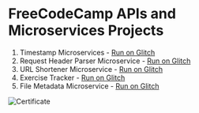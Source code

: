 # FreeCodeCamp APIs and Microservices Projects

   1. Timestamp Microservices - [Run on Glitch](https://ring-dark-harrier.glitch.me/)
   2. Request Header Parser Microservice - [Run on Glitch](https://daffodil-copper-snout.glitch.me/)
   3. URL Shortener Microservice - [Run on Glitch](https://husky-aged-syringa.glitch.me/)
   4. Exercise Tracker - [Run on Glitch](https://chill-abundant-aries.glitch.me/)
   5. File Metadata Microservice - [Run on Glitch](https://messy-flowery-grenadilla.glitch.me/)
   
![Certificate](https://github.com/craigfarrer/API-MicroservicesProjects/blob/master/API-Certificate.PNG)
